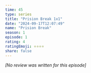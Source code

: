 ```yaml
---
time: 45
type: series
title: "Prision Break 1x1"
date: "2024-09-17T12:07:49"
name: "Prision Break"
season: 1
episode: 1
rating: 4
ratingEmoji: ⭐️⭐️⭐️⭐️
share: false
---
```


*[No review was written for this episode]*
